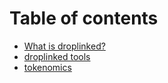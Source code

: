 # Table of contents

* [What is droplinked?](README.md)
* [droplinked tools](droplinked-tools.md)
* [tokenomics](tokenomics.md)
